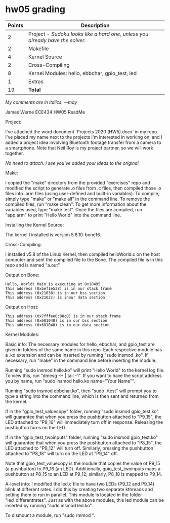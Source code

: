 # hw05 grading

| Points      | Description |
| ----------- | ----------- |
|  2 | Project - *Sudoku looks like a hard one, unless you already have the solver.*
|  2 | Makefile
|  4 | Kernel Source
|  2 | Cross-Compiling
|  8 | Kernel Modules: hello, ebbchar, gpio_test, led
|  1 | Extras
| 19 | **Total**

*My comments are in italics. --may*

James Werne
ECE434 HW05
ReadMe


Project:

I've attached the word document 'Projects 2020 (HW5).docx' in my repo. I've placed my name next to the projects I'm interested in working on, and I added a project idea involving Bluetooth footage transfer from a camera to a smartphone. Note that Neil Roy is my project partner, so we will work together.

*No need to attach.  I see you've added your ideas to the original.*

Make:

I copied the "make" directory from the provided "exercises" repo and modified the script to generate .o files from .c files, then compiled those .o files into .arm files (using user-defined and built-in variables).
To compile, simply type "make" or "make all" in the command line. To remove the compiled files, run "make clean". To get more information about the variables used, type "make test". Once the files are compiled, run "app.arm" to print "Hello World" into the command line.



Installing the Kernel Source:

The kernel I installed is version 5.8.10-bone16.



Cross-Compiling:

I installed v5.8 of the Linux Kernel, then compiled helloWorld.c on the host computer and sent the compiled file to the Bone. The compiled file is in this repo and is named "a.out"

Output on Bone:
```
Hello, World! Main is executing at 0x10495
This address (0xbef1e538) is in our stack frame
This address (0x21038) is in our bss section
This address (0x2102c) is inour data section
```

Output on Host:
```Hello, World! Main is executing at 0x400596
This address (0x7fffee0c88c0) is in our stack frame
This address (0x601048) is in our bss section
This address (0x601040) is in our data section
```


Kernel Modules: 

Basic info: The necessary modules for hello, ebbchar, and gpio_test are given in folders of the same name in this repo. Each respective module has a .ko extension and can be inserted by running "sudo insmod <file>.ko". If necessary, run "make" in the command line before inserting the module.

Running "sudo insmod hello.ko" will print "Hello World" to the kernel log file. To view this, run "dmesg -H | tail -1". If you want to have the script address you by name, run "sudo insmod hello.ko name="Your Name"".

Running "sudo insmod ebbchar.ko", then "sudo ./test"  will prompt you to type a string into the command line, which is then sent and returned from the kernel.

If in the "gpio_test_valuecopy" folder, running "sudo insmod gpio_test.ko" will guarantee that when you press the pushbutton attached to "P9_15", the LED attached to "P9_16" will immediately turn off in response. Releasing the pushbutton turns on the LED.

If in the "gpio_test_twoinputs" folder, running "sudo insmod gpio_test.ko" will guarantee that when you press the pushbutton attached to "P8_15", the LED attached to "P9_12" will turn off. Similarly, pressing the pushbutton attached to "P8_18" will turn on the LED at "P9_14" off.

Note that gpio_test_valuecopy is the module that copies the value of P9_15 (a pushbutton) to P9_16 (an LED). Additionally, gpio_test_twoinputs maps a pushbutton at P8_15 to an LED at P9_12; similarly, P8_18 is mapped to P9_14.


A-level info: I modified the led.c file to have two LEDs (P9_12 and P9_14) blink at different rates. I did this by creating two separate kthreads and setting them to run in parallel. This module is located in the folder "led_differentrates". Just as with the above modules, this led module can be inserted by running "sudo insmod led.ko".

To dismount a module, run "sudo rmmod <filename>".
